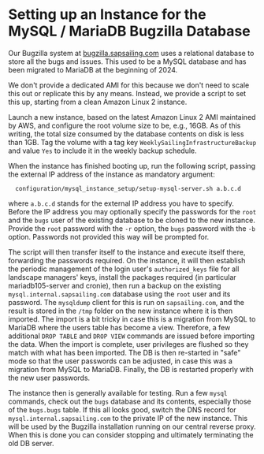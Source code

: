 # Setting up an Instance for the MySQL / MariaDB Bugzilla Database

Our Bugzilla system at [bugzilla.sapsailing.com](https://bugzilla.sapsailing.com) uses a relational database to store all the bugs and issues. This used to be a MySQL database and has been migrated to MariaDB at the beginning of 2024.

We don't provide a dedicated AMI for this because we don't need to scale this out or replicate this by any means. Instead, we provide a script to set this up, starting from a clean Amazon Linux 2 instance.

Launch a new instance, based on the latest Amazon Linux 2 AMI maintained by AWS, and configure the root volume size to be, e.g., 16GB. As of this writing, the total size consumed by the database contents on disk is less than 1GB. Tag the volume with a tag key ``WeeklySailingInfrastructureBackup`` and value ``Yes`` to include it in the weekly backup schedule.

When the instance has finished booting up, run the following script, passing the external IP address of the instance as mandatory argument:
```
  configuration/mysql_instance_setup/setup-mysql-server.sh a.b.c.d
```
where ``a.b.c.d`` stands for the external IP address you have to specify. Before the IP address you may optionally specify the passwords for the ``root`` and the ``bugs`` user of the existing database to be cloned to the new instance. Provide the ``root`` password with the ``-r`` option, the ``bugs`` password with the ``-b`` option. Passwords not provided this way will be prompted for.

The script will then transfer itself to the instance and execute itself there, forwarding the passwords required. On the instance, it will then establish the periodic management of the login user's ``authorized_keys`` file for all landscape managers' keys, install the packages required (in particular mariadb105-server and cronie), then run a backup on the existing ``mysql.internal.sapsailing.com`` database using the ``root`` user and its password. The ``mysqldump`` client for this is run on ``sapsailing.com``, and the result is stored in the ``/tmp`` folder on the new instance where it is then imported. The import is a bit tricky in case this is a migration from MySQL to MariaDB where the users table has become a view. Therefore, a few additional ``DROP TABLE`` and ``DROP VIEW`` commands are issued before importing the data. When the import is complete, user privileges are flushed so they match with what has been imported. The DB is then re-started in "safe" mode so that the user passwords can be adjusted, in case this was a migration from MySQL to MariaDB. Finally, the DB is restarted properly with the new user passwords.

The instance then is generally available for testing. Run a few ``mysql`` commands, check out the ``bugs`` database and its contents, especially those of the ``bugs.bugs`` table. If this all looks good, switch the DNS record for ``mysql.internal.sapsailing.com`` to the private IP of the new instance. This will be used by the Bugzilla installation running on our central reverse proxy. When this is done you can consider stopping and ultimately terminating the old DB server.
